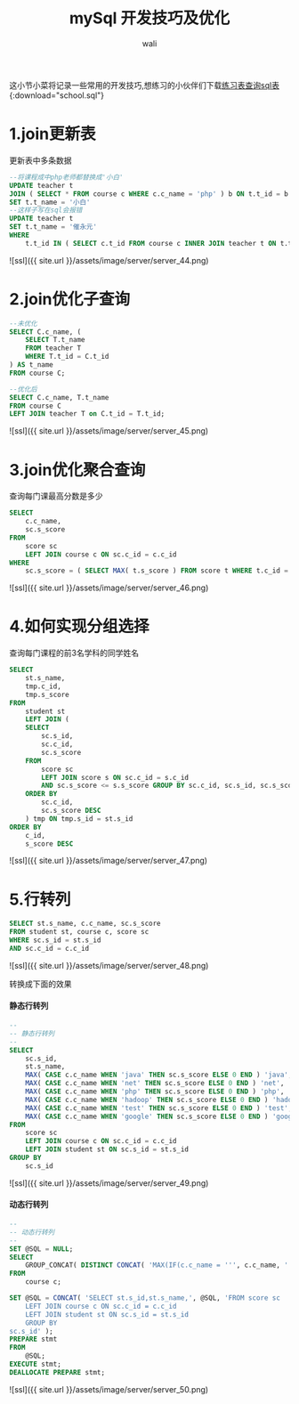 ﻿---
layout: post
title:  mySql 开发技巧及优化 #标题
tagline: mySql 开发技巧及优化
category: SQL      #分类
author: wali    #作者
tag: mySQL     #标签
ghurl:        #github url
ghurl_zip:    #github zip下载
comments: true

post_nav: ["1.join更新表","2.join优化子查询","3.join优化聚合查询","4.如何实现分组选择","5.行转列"]
---

这小节小菜将记录一些常用的开发技巧,想练习的小伙伴们下载[练习表查询sql表](http://walidream.com/waliData/school.sql){:download="school.sql"}

# 1.join更新表

更新表中多条数据

```sql
--将课程成中php老师都替换成'小白'
UPDATE teacher t
JOIN ( SELECT * FROM course c WHERE c.c_name = 'php' ) b ON t.t_id = b.t_id 
SET t.t_name = '小白'
--这样子写在sql会报错
UPDATE teacher t 
SET t.t_name = '催永元' 
WHERE
	t.t_id IN ( SELECT c.t_id FROM course c INNER JOIN teacher t ON t.t_id = c.t_id WHERE c.c_name = 'php' )
```
![ssl]({{ site.url }}/assets/image/server/server_44.png)

# 2.join优化子查询
```sql
--未优化
SELECT C.c_name, (
	SELECT T.t_name
	FROM teacher T
	WHERE T.t_id = C.t_id
) AS t_name
FROM course C;

--优化后
SELECT C.c_name, T.t_name 
FROM course C
LEFT JOIN teacher T on C.t_id = T.t_id;
```
![ssl]({{ site.url }}/assets/image/server/server_45.png)

# 3.join优化聚合查询

查询每门课最高分数是多少

```sql
SELECT
	c.c_name,
	sc.s_score 
FROM
	score sc
	LEFT JOIN course c ON sc.c_id = c.c_id 
WHERE
	sc.s_score = ( SELECT MAX( t.s_score ) FROM score t WHERE t.c_id = sc.c_id )
```
![ssl]({{ site.url }}/assets/image/server/server_46.png)

# 4.如何实现分组选择

查询每门课程的前3名学科的同学姓名

```sql
SELECT
	st.s_name,
	tmp.c_id,
	tmp.s_score 
FROM
	student st
	LEFT JOIN (
	SELECT
		sc.s_id,
		sc.c_id,
		sc.s_score 
	FROM
		score sc
		LEFT JOIN score s ON sc.c_id = s.c_id 
		AND sc.s_score <= s.s_score GROUP BY sc.c_id, sc.s_id, sc.s_score HAVING COUNT( sc.c_id ) > 3 
	ORDER BY
		sc.c_id,
		sc.s_score DESC 
	) tmp ON tmp.s_id = st.s_id 
ORDER BY
	c_id,
	s_score DESC
```

![ssl]({{ site.url }}/assets/image/server/server_47.png)


# 5.行转列

```sql
SELECT st.s_name, c.c_name, sc.s_score
FROM student st, course c, score sc
WHERE sc.s_id = st.s_id 
AND sc.c_id = c.c_id
```
![ssl]({{ site.url }}/assets/image/server/server_48.png)

转换成下面的效果

#### 静态行转列

```sql
--
-- 静态行转列
--
SELECT
	sc.s_id,
	st.s_name,
	MAX( CASE c.c_name WHEN 'java' THEN sc.s_score ELSE 0 END ) 'java',
	MAX( CASE c.c_name WHEN 'net' THEN sc.s_score ELSE 0 END ) 'net',
	MAX( CASE c.c_name WHEN 'php' THEN sc.s_score ELSE 0 END ) 'php',
	MAX( CASE c.c_name WHEN 'hadoop' THEN sc.s_score ELSE 0 END ) 'hadoop',
	MAX( CASE c.c_name WHEN 'test' THEN sc.s_score ELSE 0 END ) 'test',
	MAX( CASE c.c_name WHEN 'google' THEN sc.s_score ELSE 0 END ) 'google' 
FROM
	score sc
	LEFT JOIN course c ON sc.c_id = c.c_id
	LEFT JOIN student st ON sc.s_id = st.s_id 
GROUP BY
	sc.s_id
```

![ssl]({{ site.url }}/assets/image/server/server_49.png)


#### 动态行转列

```sql
--
-- 动态行转列
--
SET @SQL = NULL;
SELECT
	GROUP_CONCAT( DISTINCT CONCAT( 'MAX(IF(c.c_name = ''', c.c_name, ''',sc.s_score,0)) AS ''', c.c_name, '''' ) ) INTO @SQL 
FROM
	course c;

SET @SQL = CONCAT( 'SELECT st.s_id,st.s_name,', @SQL, 'FROM score sc
	LEFT JOIN course c ON sc.c_id = c.c_id
	LEFT JOIN student st ON sc.s_id = st.s_id 
	GROUP BY
sc.s_id' );
PREPARE stmt 
FROM
	@SQL;
EXECUTE stmt;
DEALLOCATE PREPARE stmt;
```

![ssl]({{ site.url }}/assets/image/server/server_50.png)
